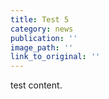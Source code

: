 ```yaml
---
title: Test 5
category: news
publication: ''
image_path: ''
link_to_original: ''
---
```


test content.